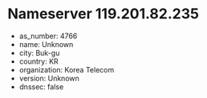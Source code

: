 # Nameserver 119.201.82.235

* as_number: 4766
* name: Unknown
* city: Buk-gu
* country: KR
* organization: Korea Telecom
* version: Unknown
* dnssec: false

